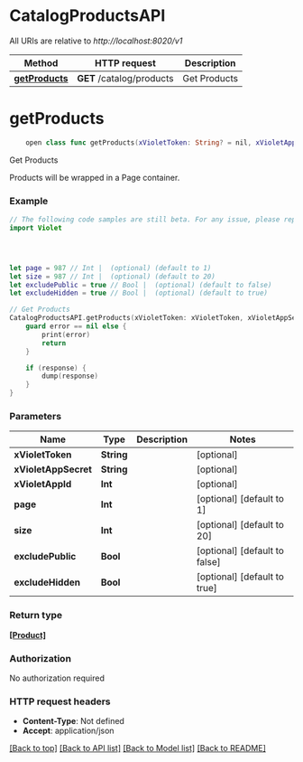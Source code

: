# CatalogProductsAPI

All URIs are relative to *http://localhost:8020/v1*

Method | HTTP request | Description
------------- | ------------- | -------------
[**getProducts**](CatalogProductsAPI.md#getproducts) | **GET** /catalog/products | Get Products


# **getProducts**
```swift
    open class func getProducts(xVioletToken: String? = nil, xVioletAppSecret: String? = nil, xVioletAppId: Int? = nil, page: Int? = nil, size: Int? = nil, excludePublic: Bool? = nil, excludeHidden: Bool? = nil, completion: @escaping (_ data: [Product]?, _ error: Error?) -> Void)
```

Get Products

Products will be wrapped in a Page container.

### Example
```swift
// The following code samples are still beta. For any issue, please report via http://github.com/OpenAPITools/openapi-generator/issues/new
import Violet




let page = 987 // Int |  (optional) (default to 1)
let size = 987 // Int |  (optional) (default to 20)
let excludePublic = true // Bool |  (optional) (default to false)
let excludeHidden = true // Bool |  (optional) (default to true)

// Get Products
CatalogProductsAPI.getProducts(xVioletToken: xVioletToken, xVioletAppSecret: xVioletAppSecret, xVioletAppId: xVioletAppId, page: page, size: size, excludePublic: excludePublic, excludeHidden: excludeHidden) { (response, error) in
    guard error == nil else {
        print(error)
        return
    }

    if (response) {
        dump(response)
    }
}
```

### Parameters

Name | Type | Description  | Notes
------------- | ------------- | ------------- | -------------
 **xVioletToken** | **String** |  | [optional] 
 **xVioletAppSecret** | **String** |  | [optional] 
 **xVioletAppId** | **Int** |  | [optional] 
 **page** | **Int** |  | [optional] [default to 1]
 **size** | **Int** |  | [optional] [default to 20]
 **excludePublic** | **Bool** |  | [optional] [default to false]
 **excludeHidden** | **Bool** |  | [optional] [default to true]

### Return type

[**[Product]**](Product.md)

### Authorization

No authorization required

### HTTP request headers

 - **Content-Type**: Not defined
 - **Accept**: application/json

[[Back to top]](#) [[Back to API list]](../README.md#documentation-for-api-endpoints) [[Back to Model list]](../README.md#documentation-for-models) [[Back to README]](../README.md)

